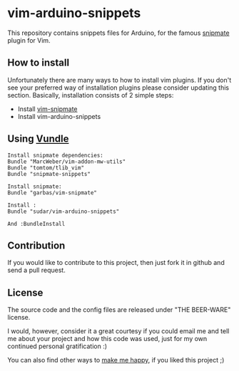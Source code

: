 vim-arduino-snippets
====================

This repository contains snippets files for Arduino, for the famous [snipmate](https://github.com/garbas/vim-snipmate) plugin for Vim.

How to install
-------------
Unfortunately there are many ways to how to install vim plugins. If you don't see your preferred way of installation plugins please consider updating this section. Basically, installation consists of 2 simple steps:

- Install [vim-snipmate](https://github.com/garbas/vim-snipmate)
- Install vim-arduino-snippets

Using [Vundle](https://github.com/gmarik/vundle)
-------------

    Install snipmate dependencies:
    Bundle "MarcWeber/vim-addon-mw-utils"
    Bundle "tomtom/tlib_vim"
    Bundle "snipmate-snippets"

    Install snipmate:
    Bundle "garbas/vim-snipmate"

    Install :
    Bundle "sudar/vim-arduino-snippets"

    And :BundleInstall
    
Contribution
-------------

If you would like to contribute to this project, then just fork it in github and send a pull request. 

License
-------------

The source code and the config files are released under "THE BEER-WARE" license.

I would, however, consider it a great courtesy if you could email me and tell me about your project and how this code was used, just for my own continued personal gratification :)

You can also find other ways to [make me happy](http://sudarmuthu.com/if-you-wanna-thank-me), if you liked this project ;)
